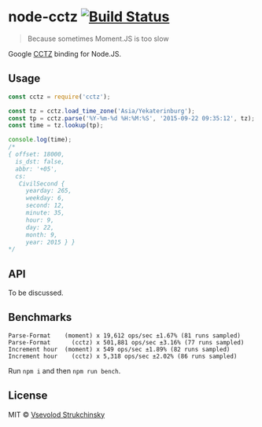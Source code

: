 # node-cctz [![Build Status](https://travis-ci.org/floatdrop/node-cctz.svg?branch=master)](https://travis-ci.org/floatdrop/node-cctz)

> Because sometimes Moment.JS is too slow

Google [CCTZ](https://github.com/google/cctz) binding for Node.JS.

## Usage

```js
const cctz = require('cctz');

const tz = cctz.load_time_zone('Asia/Yekaterinburg');
const tp = cctz.parse('%Y-%m-%d %H:%M:%S', '2015-09-22 09:35:12', tz);
const time = tz.lookup(tp);

console.log(time);
/*
{ offset: 18000,
  is_dst: false,
  abbr: '+05',
  cs:
   CivilSecond {
     yearday: 265,
     weekday: 6,
     second: 12,
     minute: 35,
     hour: 9,
     day: 22,
     month: 9,
     year: 2015 } }
*/
```

## API

To be discussed.

## Benchmarks

```
Parse-Format    (moment) x 19,612 ops/sec ±1.67% (81 runs sampled)
Parse-Format      (cctz) x 501,881 ops/sec ±3.16% (77 runs sampled)
Increment hour  (moment) x 549 ops/sec ±1.89% (82 runs sampled)
Increment hour    (cctz) x 5,318 ops/sec ±2.02% (86 runs sampled)
```

Run `npm i` and then `npm run bench`.

## License

MIT © [Vsevolod Strukchinsky](mailto://floatdrop@gmail.com)

